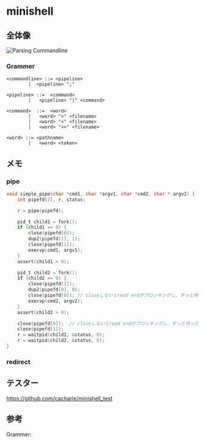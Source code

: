 # minishell

## 全体像

![Parsing Commandline](https://www.dropbox.com/s/4gsycvbf4yi3f31/parsing_commandline.png?dl=0)


### Grammer

```
<commandline> ::= <pipeline>
        |  <pipeline> ";"

<pipeline> ::=  <command>
        |   <pipeline> "|" <command>

<command>  ::=  <word>
        |   <word> ">" <filename>
        |   <word> "<" <filename>
        |   <word> ">>" <filename>

<word> ::= <pathname>
        |   <word> <token>
```

## メモ

### pipe

```c
void simple_pipe(char *cmd1, char *argv1, char *cmd2, char * argv2) {
    int pipefd[2], r, status;

	r = pipe(pipefd);

    pid_t child1 = fork();
    if (child1 == 0) {
        close(pipefd[0]);
		dup2(pipefd[1], 1);
		close(pipefd[1]);
        execvp(cmd1, argv1);
    }
    assert(child1 > 0);

    pid_t child2 = fork();
    if (child2 == 0) {
        close(pipefd[1]);
		dup2(pipefd[0], 0);
		close(pipefd[0]); // closeしないとread endがブロッキングし、ずっと待った状態になる
        execvp(cmd2, argv2);
    }
    assert(child2 > 0);

	close(pipefd[0]);  // closeしないとread endがブロッキングし、ずっと待った状態になる
	close(pipefd[1]);
	r = waitpid(child1, &status, 0);
	r = waitpid(child2, &status, 0);
}
```


### redirect


## テスター

https://github.com/cacharle/minishell_test


## 参考






Grammer:


